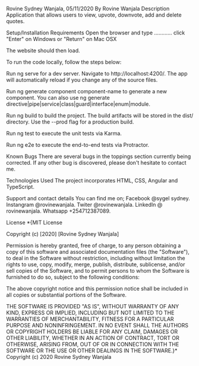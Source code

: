 Rovine Sydney Wanjala, 05/11/2020
By Rovine Wanjala
Description
Application that allows users to view, upvote, downvote, add and delete quotes.

Setup/Installation Requirements
Open the browser and type ............ click "Enter" on Windows or "Return" on Mac OSX

The website should then load.

To run the code locally, follow the steps below:

Run ng serve for a dev server. Navigate to http://localhost:4200/. The app will automatically reload if you change any of the source files.

Run ng generate component component-name to generate a new component. You can also use ng generate directive|pipe|service|class|guard|interface|enum|module.

Run ng build to build the project. The build artifacts will be stored in the dist/ directory. Use the --prod flag for a production build.

Run ng test to execute the unit tests via Karma.

Run ng e2e to execute the end-to-end tests via Protractor.

Known Bugs
There are several bugs in the toppings section currently being corrected. If any other bug is discovered, please don't hesitate to contact me.

Technologies Used
The project incorporates HTML, CSS, Angular and TypeScript.

Support and contact details
You can find me on; Facebook @sygel sydney. Instangram @rovinewanjala. Twiter @rovinewanjala. LinkedIn @ rovinewanjala. Whatsapp +254712387089.

License
*{MIT License

Copyright (c) [2020] [Rovine Sydney Wanjala]

Permission is hereby granted, free of charge, to any person obtaining a copy of this software and associated documentation files (the "Software"), to deal in the Software without restriction, including without limitation the rights to use, copy, modify, merge, publish, distribute, sublicense, and/or sell copies of the Software, and to permit persons to whom the Software is furnished to do so, subject to the following conditions:

The above copyright notice and this permission notice shall be included in all copies or substantial portions of the Software.

THE SOFTWARE IS PROVIDED "AS IS", WITHOUT WARRANTY OF ANY KIND, EXPRESS OR IMPLIED, INCLUDING BUT NOT LIMITED TO THE WARRANTIES OF MERCHANTABILITY, FITNESS FOR A PARTICULAR PURPOSE AND NONINFRINGEMENT. IN NO EVENT SHALL THE AUTHORS OR COPYRIGHT HOLDERS BE LIABLE FOR ANY CLAIM, DAMAGES OR OTHER LIABILITY, WHETHER IN AN ACTION OF CONTRACT, TORT OR OTHERWISE, ARISING FROM, OUT OF OR IN CONNECTION WITH THE SOFTWARE OR THE USE OR OTHER DEALINGS IN THE SOFTWARE.}* Copyright (c) 2020 Rovine Sydney Wanjala